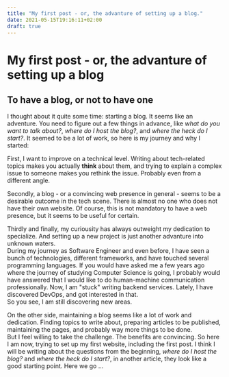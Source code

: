 ```yaml
---
title: "My first post - or, the advanture of setting up a blog."
date: 2021-05-15T19:16:11+02:00
draft: true
---
```


# My first post - or, the advanture of setting up a blog

## To have a blog, or not to have one
I thought about it quite some time: starting a blog.  It seems like an adventure. You need to figure out a few things in advance, like _what do you want to talk about?_, _where do I host the blog?_, and _where the heck do I start?_. It seemed to be a lot of work, so here is my journey and why I started:

First, I want to improve on a technical level. Writing about tech-related topics makes you actually **think** about them, and trying to explain a complex issue to someone makes you rethink the issue. Probably even from a different angle. 

Secondly, a blog - or a convincing web presence in general - seems to be a desirable outcome in the tech scene. There is almost no one who does not have their own website. Of course, this is not mandatory to have a web presence, but it seems to be useful for certain.

Thirdly and finally, my curiousity has always outweight my dedication to specialize. And setting up a new project is just another advanture into unknown waters.  
During my journey as Software Engineer and even before, I have seen a bunch of technologies, different frameworks, and have touched several programming languages. If you would have asked me a few years ago where the journey of studying Computer Science is going, I probably would have answered that I would like to do human-machine communication professionally. Now, I am "stuck" writing backend services. Lately, I have discovered DevOps, and got interested in that.  
So you see, I am still discovering new areas.

On the other side, maintaining a blog seems like a lot of work and dedication. Finding topics to write about, preparing articles to be published, maintaining the pages, and probably way more things to be done.  
But I feel willing to take the challenge. The benefits are convincing. So here I am now, trying to set up my first website, including the first post. I think I will be writing about the questions from the beginning, _where do I host the blog?_ and _where the heck do I start?_, in another article, they look like a good starting point. Here we go ...
